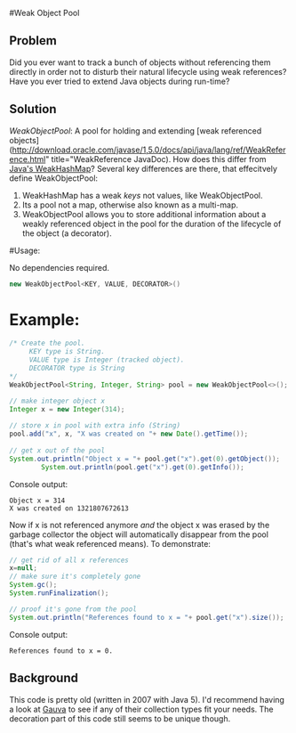#Weak Object Pool

## Problem

Did you ever want to track a bunch of objects without referencing them directly in order not to disturb their natural lifecycle using weak references? Have you ever tried to extend Java objects during run-time?

## Solution

*WeakObjectPool*: A pool for holding and extending [weak referenced objects](http://download.oracle.com/javase/1,5.0/docs/api/java/lang/ref/WeakReference.html" title="WeakReference JavaDoc). How does this differ from [Java's WeakHashMap](http://docs.oracle.com/javase/6/docs/api/java/util/WeakHashMap.html)? Several key differences are there, that effecitvely define WeakObjectPool:

 1. WeakHashMap has a weak *keys* not values, like WeakObjectPool.
 1. Its a pool not a map, otherwise also known as a multi-map.
 1. WeakObjectPool allows you to store additional information about a weakly referenced object in the pool for the duration of the lifecycle of the object (a decorator). 
 
#Usage: 

No dependencies required.

```java
new WeakObjectPool<KEY, VALUE, DECORATOR>()
```

# Example:

```java
/* Create the pool. 
     KEY type is String. 
	 VALUE type is Integer (tracked object).
	 DECORATOR type is String 
*/
WeakObjectPool<String, Integer, String> pool = new WeakObjectPool<>();

// make integer object x
Integer x = new Integer(314);
		
// store x in pool with extra info (String)
pool.add("x", x, "X was created on "+ new Date().getTime());
		
// get x out of the pool
System.out.println("Object x = "+ pool.get("x").get(0).getObject());
		System.out.println(pool.get("x").get(0).getInfo());
```

Console output: 

```
Object x = 314
X was created on 1321807672613
```

Now if x is not referenced anymore <i>and</i> the object x was erased by the garbage collector the object will automatically disappear from the pool (that's what weak referenced means). To demonstrate:

```java
// get rid of all x references
x=null;
// make sure it's completely gone
System.gc();
System.runFinalization();

// proof it's gone from the pool
System.out.println("References found to x = "+ pool.get("x").size());
```

Console output:

```
References found to x = 0. 
```

## Background

This code is pretty old (written in 2007 with Java 5). I'd recommend having a look at [Gauva](https://github.com/google/guava) to see if any of their collection types fit your needs. The decoration part of this code still seems to be unique though.
